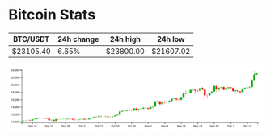 # Bitcoin Stats

BTC/USDT|24h change|24h high|24h low|
|---|---|---|---|
|$23105.40|6.65%|$23800.00|$21607.02|

<img src="./chart.svg">
